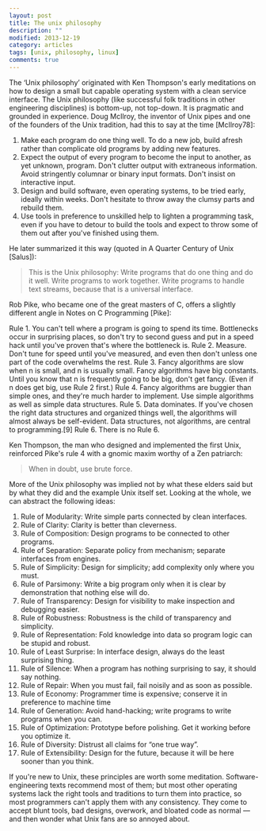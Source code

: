 ```yaml
---
layout: post
title: The unix philosophy
description: ""
modified: 2013-12-19
category: articles
tags: [unix, philosophy, linux]
comments: true
---
```


The ‘Unix philosophy’ originated with Ken Thompson's early meditations on how to design a small but capable operating system with a clean service interface.
The Unix philosophy (like successful folk traditions in other engineering disciplines) is bottom-up, not top-down. It is pragmatic and grounded in experience.
Doug McIlroy, the inventor of Unix pipes and one of the founders of the Unix tradition, had this to say at the time [McIlroy78]:

1. Make each program do one thing well. To do a new job, build afresh rather than complicate old programs by adding new features.
2. Expect the output of every program to become the input to another, as yet unknown, program. Don't clutter output with extraneous information. Avoid stringently columnar or binary input formats. Don't insist on interactive input.
3. Design and build software, even operating systems, to be tried early, ideally within weeks. Don't hesitate to throw away the clumsy parts and rebuild them.
4. Use tools in preference to unskilled help to lighten a programming task, even if you have to detour to build the tools and expect to throw some of them out after you've finished using them.

He later summarized it this way (quoted in A Quarter Century of Unix [Salus]):

> This is the Unix philosophy: Write programs that do one thing and do it well. Write programs to work together. Write programs to handle text streams, because that is a universal interface.

Rob Pike, who became one of the great masters of C, offers a slightly different angle in Notes on C Programming [Pike]:

Rule 1. You can't tell where a program is going to spend its time. Bottlenecks occur in surprising places, so don't try to second guess and put in a speed hack until you've proven that's where the bottleneck is.
Rule 2. Measure. Don't tune for speed until you've measured, and even then don't unless one part of the code overwhelms the rest.
Rule 3. Fancy algorithms are slow when n is small, and n is usually small. Fancy algorithms have big constants. Until you know that n is frequently going to be big, don't get fancy. (Even if n does get big, use Rule 2 first.)
Rule 4. Fancy algorithms are buggier than simple ones, and they're much harder to implement. Use simple algorithms as well as simple data structures.
Rule 5. Data dominates. If you've chosen the right data structures and organized things well, the algorithms will almost always be self-evident. Data structures, not algorithms, are central to programming.[9]
Rule 6. There is no Rule 6.

Ken Thompson, the man who designed and implemented the first Unix, reinforced Pike's rule 4 with a gnomic maxim worthy of a Zen patriarch:

> When in doubt, use brute force.

More of the Unix philosophy was implied not by what these elders said but by what they did and the example Unix itself set. Looking at the whole, we can abstract the following ideas:

1. Rule of Modularity: Write simple parts connected by clean interfaces.
2. Rule of Clarity: Clarity is better than cleverness.
3. Rule of Composition: Design programs to be connected to other programs.
4. Rule of Separation: Separate policy from mechanism; separate interfaces from engines.
5. Rule of Simplicity: Design for simplicity; add complexity only where you must.
6. Rule of Parsimony: Write a big program only when it is clear by demonstration that nothing else will do.
7. Rule of Transparency: Design for visibility to make inspection and debugging easier.
8. Rule of Robustness: Robustness is the child of transparency and simplicity.
9. Rule of Representation: Fold knowledge into data so program logic can be stupid and robust.
10. Rule of Least Surprise: In interface design, always do the least surprising thing.
11. Rule of Silence: When a program has nothing surprising to say, it should say nothing.
12. Rule of Repair: When you must fail, fail noisily and as soon as possible.
13. Rule of Economy: Programmer time is expensive; conserve it in preference to machine time
14. Rule of Generation: Avoid hand-hacking; write programs to write programs when you can.
15. Rule of Optimization: Prototype before polishing. Get it working before you optimize it.
16. Rule of Diversity: Distrust all claims for “one true way”.
17. Rule of Extensibility: Design for the future, because it will be here sooner than you think.

If you're new to Unix, these principles are worth some meditation. Software-engineering texts recommend most of them; but most other operating systems lack the right tools and traditions to turn them into practice, so most programmers can't apply them with any consistency. They come to accept blunt tools, bad designs, overwork, and bloated code as normal — and then wonder what Unix fans are so annoyed about.
